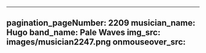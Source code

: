 ------
pagination_pageNumber: 2209
musician_name: Hugo
band_name: Pale Waves
img_src: images/musician2247.png
onmouseover_src: 
------